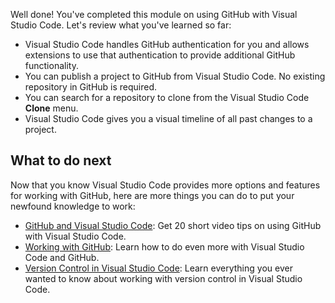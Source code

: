 Well done! You've completed this module on using GitHub with Visual Studio Code. Let's review what you've learned so far:

- Visual Studio Code handles GitHub authentication for you and allows extensions to use that authentication to provide additional GitHub functionality.
- You can publish a project to GitHub from Visual Studio Code. No existing repository in GitHub is required.
- You can search for a repository to clone from the Visual Studio Code **Clone** menu.
- Visual Studio Code gives you a visual timeline of all past changes to a project.

## What to do next

Now that you know Visual Studio Code provides more options and features for working with GitHub, here are more things you can do to put your newfound knowledge to work:

- [GitHub and Visual Studio Code](https://vscode.github.com): Get 20 short video tips on using GitHub with Visual Studio Code.
- [Working with GitHub](https://code.visualstudio.com/docs/editor/github): Learn how to do even more with Visual Studio Code and GitHub.
- [Version Control in Visual Studio Code](https://code.visualstudio.com/docs/editor/versioncontrol): Learn everything you ever wanted to know about working with version control in Visual Studio Code.
